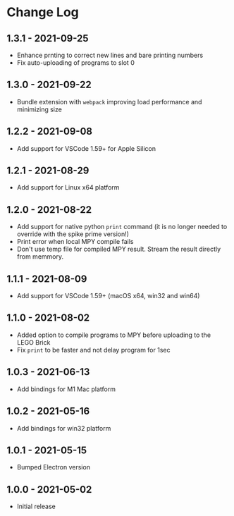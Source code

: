 # Change Log

## 1.3.1 - 2021-09-25
* Enhance prnting to correct new lines and bare printing numbers
* Fix auto-uploading of programs to slot 0

## 1.3.0 - 2021-09-22
* Bundle extension with `webpack` improving load performance and minimizing size

## 1.2.2 - 2021-09-08
* Add support for VSCode 1.59+ for Apple Silicon

## 1.2.1 - 2021-08-29
* Add support for Linux x64 platform

## 1.2.0 - 2021-08-22
* Add support for native python `print` command (it is no longer needed to override with the spike prime version!)
* Print error when local MPY compile fails
* Don't use temp file for compiled MPY result. Stream the result directly from memmory. 

## 1.1.1 - 2021-08-09
* Add support for VSCode 1.59+ (macOS x64, win32 and win64)

## 1.1.0 - 2021-08-02
* Added option to compile programs to MPY before uploading to the LEGO Brick
* Fix `print` to be faster and not delay program for 1sec

## 1.0.3 - 2021-06-13

* Add bindings for M1 Mac platform

## 1.0.2 - 2021-05-16

* Add bindings for win32 platform

## 1.0.1 - 2021-05-15

* Bumped Electron version

## 1.0.0 - 2021-05-02

* Initial release